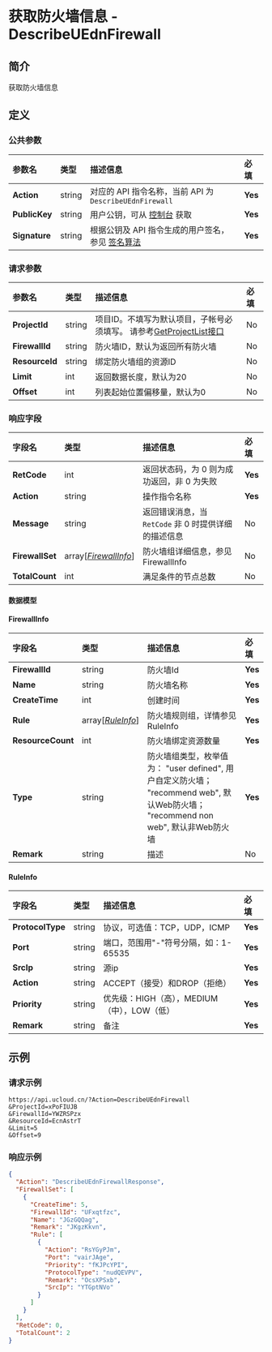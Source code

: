# 获取防火墙信息 - DescribeUEdnFirewall

## 简介

获取防火墙信息








## 定义

### 公共参数

| 参数名 | 类型 | 描述信息 | 必填 |
|:---|:---|:---|:---|
| **Action**     | string  | 对应的 API 指令名称，当前 API 为 `DescribeUEdnFirewall`                        | **Yes** |
| **PublicKey**  | string  | 用户公钥，可从 [控制台](https://console.ucloud.cn/uapi/apikey) 获取                                             | **Yes** |
| **Signature**  | string  | 根据公钥及 API 指令生成的用户签名，参见 [签名算法](api/summary/signature.md)  | **Yes** |

### 请求参数

| 参数名 | 类型 | 描述信息 | 必填 |
|:---|:---|:---|:---|
| **ProjectId** | string | 项目ID。不填写为默认项目，子帐号必须填写。 请参考[GetProjectList接口](api/summary/get_project_list) |No|
| **FirewallId** | string | 防火墙ID，默认为返回所有防火墙 |No|
| **ResourceId** | string | 绑定防火墙组的资源ID |No|
| **Limit** | int | 返回数据长度，默认为20 |No|
| **Offset** | int | 列表起始位置偏移量，默认为0 |No|

### 响应字段

| 字段名 | 类型 | 描述信息 | 必填 |
|:---|:---|:---|:---|
| **RetCode** | int | 返回状态码，为 0 则为成功返回，非 0 为失败 |**Yes**|
| **Action** | string | 操作指令名称 |**Yes**|
| **Message** | string | 返回错误消息，当 `RetCode` 非 0 时提供详细的描述信息 |No|
| **FirewallSet** | array[[*FirewallInfo*](#FirewallInfo)] | 防火墙组详细信息，参见 FirewallInfo |No|
| **TotalCount** | int | 满足条件的节点总数 |No|

#### 数据模型


#### FirewallInfo

| 字段名 | 类型 | 描述信息 | 必填 |
|:---|:---|:---|:---|
| **FirewallId** | string | 防火墙Id |**Yes**|
| **Name** | string | 防火墙名称 |**Yes**|
| **CreateTime** | int | 创建时间 |**Yes**|
| **Rule** | array[[*RuleInfo*](#RuleInfo)] | 防火墙规则组，详情参见RuleInfo |**Yes**|
| **ResourceCount** | int | 防火墙绑定资源数量 |**Yes**|
| **Type** | string | 防火墙组类型，枚举值为： "user defined", 用户自定义防火墙； "recommend web", 默认Web防火墙； "recommend non web", 默认非Web防火墙 |**Yes**|
| **Remark** | string | 描述 |No|

#### RuleInfo

| 字段名 | 类型 | 描述信息 | 必填 |
|:---|:---|:---|:---|
| **ProtocolType** | string | 协议，可选值：TCP，UDP，ICMP |**Yes**|
| **Port** | string | 端口，范围用"-"符号分隔，如：1-65535 |**Yes**|
| **SrcIp** | string | 源ip |**Yes**|
| **Action** | string | ACCEPT（接受）和DROP（拒绝） |**Yes**|
| **Priority** | string | 优先级：HIGH（高），MEDIUM（中），LOW（低） |**Yes**|
| **Remark** | string | 备注 |**Yes**|

## 示例

### 请求示例
    
```
https://api.ucloud.cn/?Action=DescribeUEdnFirewall
&ProjectId=xPoFIUJB
&FirewallId=YWZRSPzx
&ResourceId=EcnAstrT
&Limit=5
&Offset=9
```

### 响应示例
    
```json
{
  "Action": "DescribeUEdnFirewallResponse",
  "FirewallSet": [
    {
      "CreateTime": 5,
      "FirewallId": "UFxqtfzc",
      "Name": "JGzGQQag",
      "Remark": "JKgzKkvn",
      "Rule": [
        {
          "Action": "RsYGyPJm",
          "Port": "vairJAge",
          "Priority": "fKJPcYPI",
          "ProtocolType": "nudQEVPV",
          "Remark": "OcsXPSxb",
          "SrcIp": "YTGptNVo"
        }
      ]
    }
  ],
  "RetCode": 0,
  "TotalCount": 2
}
```





